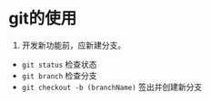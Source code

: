 # git的使用 
1. 开发新功能前，应新建分支。 
* `git status` 检查状态
* `git branch` 检查分支
* `git checkout -b (branchName)` 签出并创建新分支
